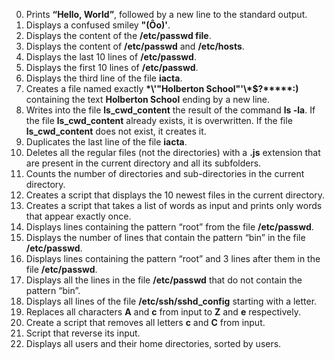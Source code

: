 0. Prints __“Hello, World”__, followed by a new line to the standard output.
1. Displays a confused smiley __"(Ôo)'__.
2. Displays the content of the __/etc/passwd file__.
3. Displays the content of __/etc/passwd__ and __/etc/hosts__.
4. Displays the last 10 lines of __/etc/passwd__.
5. Displays the first 10 lines of __/etc/passwd__.
6. Displays the third line of the file __iacta__.
7. Creates a file named exactly __\*\\'"Holberton School"\'\\*$\?\*\*\*\*\*:)__ containing the text __Holberton School__ ending by a new line.
8. Writes into the file __ls_cwd_content__ the result of the command __ls -la__. If the file __ls_cwd_content__ already exists, it is overwritten. If the file __ls_cwd_content__ does not exist, it creates it.
9. Duplicates the last line of the file __iacta__.
10. Deletes all the regular files (not the directories) with a __.js__ extension that are present in the current directory and all its subfolders.
11. Counts the number of directories and sub-directories in the current directory.
12. Creates a script that displays the 10 newest files in the current directory.
13. Creates a script that takes a list of words as input and prints only words that appear exactly once.
14. Displays lines containing the pattern “root” from the file __/etc/passwd__.
15. Displays the number of lines that contain the pattern “bin” in the file __/etc/passwd__.
16. Displays lines containing the pattern “root” and 3 lines after them in the file __/etc/passwd__.
17. Displays all the lines in the file __/etc/passwd__ that do not contain the pattern “bin”.
18. Displays all lines of the file __/etc/ssh/sshd_config__ starting with a letter.
19. Replaces all characters __A__ and __c__ from input to __Z__ and __e__ respectively.
20. Create a script that removes all letters __c__ and __C__ from input.
21. Script that reverse its input.
22. Displays all users and their home directories, sorted by users.
